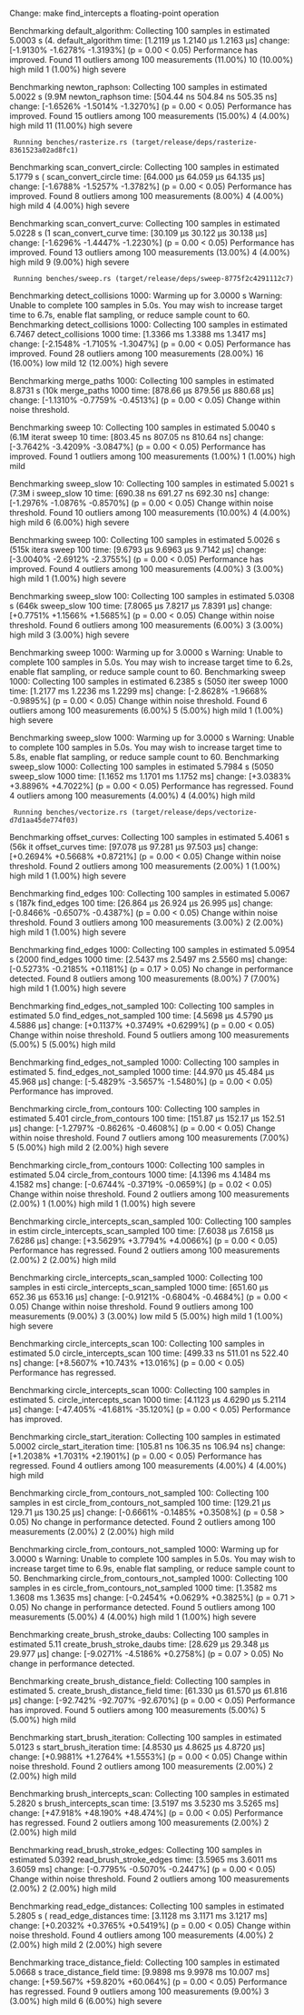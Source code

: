 Change: make find_intercepts a floating-point operation

 Benchmarking default_algorithm: Collecting 100 samples in estimated 5.0003 s (4.
default_algorithm       time:   [1.2119 µs 1.2140 µs 1.2163 µs]
                        change: [-1.9130% -1.6278% -1.3193%] (p = 0.00 < 0.05)
                        Performance has improved.
Found 11 outliers among 100 measurements (11.00%)
  10 (10.00%) high mild
  1 (1.00%) high severe

Benchmarking newton_raphson: Collecting 100 samples in estimated 5.0022 s (9.9M
newton_raphson          time:   [504.44 ns 504.84 ns 505.35 ns]
                        change: [-1.6526% -1.5014% -1.3270%] (p = 0.00 < 0.05)
                        Performance has improved.
Found 15 outliers among 100 measurements (15.00%)
  4 (4.00%) high mild
  11 (11.00%) high severe

     Running benches/rasterize.rs (target/release/deps/rasterize-8361523a02ad8fc1)
Benchmarking scan_convert_circle: Collecting 100 samples in estimated 5.1779 s (
scan_convert_circle     time:   [64.000 µs 64.059 µs 64.135 µs]
                        change: [-1.6788% -1.5257% -1.3782%] (p = 0.00 < 0.05)
                        Performance has improved.
Found 8 outliers among 100 measurements (8.00%)
  4 (4.00%) high mild
  4 (4.00%) high severe

Benchmarking scan_convert_curve: Collecting 100 samples in estimated 5.0228 s (1
scan_convert_curve      time:   [30.109 µs 30.122 µs 30.138 µs]
                        change: [-1.6296% -1.4447% -1.2230%] (p = 0.00 < 0.05)
                        Performance has improved.
Found 13 outliers among 100 measurements (13.00%)
  4 (4.00%) high mild
  9 (9.00%) high severe

     Running benches/sweep.rs (target/release/deps/sweep-8775f2c4291112c7)
Benchmarking detect_collisions 1000: Warming up for 3.0000 s
Warning: Unable to complete 100 samples in 5.0s. You may wish to increase target time to 6.7s, enable flat sampling, or reduce sample count to 60.
Benchmarking detect_collisions 1000: Collecting 100 samples in estimated 6.7467
detect_collisions 1000  time:   [1.3366 ms 1.3388 ms 1.3417 ms]
                        change: [-2.1548% -1.7105% -1.3047%] (p = 0.00 < 0.05)
                        Performance has improved.
Found 28 outliers among 100 measurements (28.00%)
  16 (16.00%) low mild
  12 (12.00%) high severe

Benchmarking merge_paths 1000: Collecting 100 samples in estimated 8.8731 s (10k
merge_paths 1000        time:   [878.66 µs 879.56 µs 880.68 µs]
                        change: [-1.1310% -0.7759% -0.4513%] (p = 0.00 < 0.05)
                        Change within noise threshold.

Benchmarking sweep 10: Collecting 100 samples in estimated 5.0040 s (6.1M iterat
sweep 10                time:   [803.45 ns 807.05 ns 810.64 ns]
                        change: [-3.7642% -3.4209% -3.0847%] (p = 0.00 < 0.05)
                        Performance has improved.
Found 1 outliers among 100 measurements (1.00%)
  1 (1.00%) high mild

Benchmarking sweep_slow 10: Collecting 100 samples in estimated 5.0021 s (7.3M i
sweep_slow 10           time:   [690.38 ns 691.27 ns 692.30 ns]
                        change: [-1.2976% -1.0876% -0.8570%] (p = 0.00 < 0.05)
                        Change within noise threshold.
Found 10 outliers among 100 measurements (10.00%)
  4 (4.00%) high mild
  6 (6.00%) high severe

Benchmarking sweep 100: Collecting 100 samples in estimated 5.0026 s (515k itera
sweep 100               time:   [9.6793 µs 9.6963 µs 9.7142 µs]
                        change: [-3.0040% -2.6912% -2.3755%] (p = 0.00 < 0.05)
                        Performance has improved.
Found 4 outliers among 100 measurements (4.00%)
  3 (3.00%) high mild
  1 (1.00%) high severe

Benchmarking sweep_slow 100: Collecting 100 samples in estimated 5.0308 s (646k
sweep_slow 100          time:   [7.8065 µs 7.8217 µs 7.8391 µs]
                        change: [+0.7751% +1.1566% +1.5685%] (p = 0.00 < 0.05)
                        Change within noise threshold.
Found 6 outliers among 100 measurements (6.00%)
  3 (3.00%) high mild
  3 (3.00%) high severe

Benchmarking sweep 1000: Warming up for 3.0000 s
Warning: Unable to complete 100 samples in 5.0s. You may wish to increase target time to 6.2s, enable flat sampling, or reduce sample count to 60.
Benchmarking sweep 1000: Collecting 100 samples in estimated 6.2385 s (5050 iter
sweep 1000              time:   [1.2177 ms 1.2236 ms 1.2299 ms]
                        change: [-2.8628% -1.9668% -0.9895%] (p = 0.00 < 0.05)
                        Change within noise threshold.
Found 6 outliers among 100 measurements (6.00%)
  5 (5.00%) high mild
  1 (1.00%) high severe

Benchmarking sweep_slow 1000: Warming up for 3.0000 s
Warning: Unable to complete 100 samples in 5.0s. You may wish to increase target time to 5.8s, enable flat sampling, or reduce sample count to 60.
Benchmarking sweep_slow 1000: Collecting 100 samples in estimated 5.7984 s (5050
sweep_slow 1000         time:   [1.1652 ms 1.1701 ms 1.1752 ms]
                        change: [+3.0383% +3.8896% +4.7022%] (p = 0.00 < 0.05)
                        Performance has regressed.
Found 4 outliers among 100 measurements (4.00%)
  4 (4.00%) high mild

     Running benches/vectorize.rs (target/release/deps/vectorize-d7d1aa45de774f03)
Benchmarking offset_curves: Collecting 100 samples in estimated 5.4061 s (56k it
offset_curves           time:   [97.078 µs 97.281 µs 97.503 µs]
                        change: [+0.2694% +0.5668% +0.8721%] (p = 0.00 < 0.05)
                        Change within noise threshold.
Found 2 outliers among 100 measurements (2.00%)
  1 (1.00%) high mild
  1 (1.00%) high severe

Benchmarking find_edges 100: Collecting 100 samples in estimated 5.0067 s (187k
find_edges 100          time:   [26.864 µs 26.924 µs 26.995 µs]
                        change: [-0.8466% -0.6507% -0.4387%] (p = 0.00 < 0.05)
                        Change within noise threshold.
Found 3 outliers among 100 measurements (3.00%)
  2 (2.00%) high mild
  1 (1.00%) high severe

Benchmarking find_edges 1000: Collecting 100 samples in estimated 5.0954 s (2000
find_edges 1000         time:   [2.5437 ms 2.5497 ms 2.5560 ms]
                        change: [-0.5273% -0.2185% +0.1181%] (p = 0.17 > 0.05)
                        No change in performance detected.
Found 8 outliers among 100 measurements (8.00%)
  7 (7.00%) high mild
  1 (1.00%) high severe

Benchmarking find_edges_not_sampled 100: Collecting 100 samples in estimated 5.0
find_edges_not_sampled 100
                        time:   [4.5698 µs 4.5790 µs 4.5886 µs]
                        change: [+0.1137% +0.3749% +0.6299%] (p = 0.00 < 0.05)
                        Change within noise threshold.
Found 5 outliers among 100 measurements (5.00%)
  5 (5.00%) high mild

Benchmarking find_edges_not_sampled 1000: Collecting 100 samples in estimated 5.
find_edges_not_sampled 1000
                        time:   [44.970 µs 45.484 µs 45.968 µs]
                        change: [-5.4829% -3.5657% -1.5480%] (p = 0.00 < 0.05)
                        Performance has improved.

Benchmarking circle_from_contours 100: Collecting 100 samples in estimated 5.401
circle_from_contours 100
                        time:   [151.87 µs 152.17 µs 152.51 µs]
                        change: [-1.2797% -0.8626% -0.4608%] (p = 0.00 < 0.05)
                        Change within noise threshold.
Found 7 outliers among 100 measurements (7.00%)
  5 (5.00%) high mild
  2 (2.00%) high severe

Benchmarking circle_from_contours 1000: Collecting 100 samples in estimated 5.04
circle_from_contours 1000
                        time:   [4.1396 ms 4.1484 ms 4.1582 ms]
                        change: [-0.6744% -0.3719% -0.0659%] (p = 0.02 < 0.05)
                        Change within noise threshold.
Found 2 outliers among 100 measurements (2.00%)
  1 (1.00%) high mild
  1 (1.00%) high severe

Benchmarking circle_intercepts_scan_sampled 100: Collecting 100 samples in estim
circle_intercepts_scan_sampled 100
                        time:   [7.6038 µs 7.6158 µs 7.6286 µs]
                        change: [+3.5629% +3.7794% +4.0066%] (p = 0.00 < 0.05)
                        Performance has regressed.
Found 2 outliers among 100 measurements (2.00%)
  2 (2.00%) high mild

Benchmarking circle_intercepts_scan_sampled 1000: Collecting 100 samples in esti
circle_intercepts_scan_sampled 1000
                        time:   [651.60 µs 652.36 µs 653.16 µs]
                        change: [-0.9121% -0.6804% -0.4684%] (p = 0.00 < 0.05)
                        Change within noise threshold.
Found 9 outliers among 100 measurements (9.00%)
  3 (3.00%) low mild
  5 (5.00%) high mild
  1 (1.00%) high severe

Benchmarking circle_intercepts_scan 100: Collecting 100 samples in estimated 5.0
circle_intercepts_scan 100
                        time:   [499.33 ns 511.01 ns 522.40 ns]
                        change: [+8.5607% +10.743% +13.016%] (p = 0.00 < 0.05)
                        Performance has regressed.

Benchmarking circle_intercepts_scan 1000: Collecting 100 samples in estimated 5.
circle_intercepts_scan 1000
                        time:   [4.1123 µs 4.6290 µs 5.2114 µs]
                        change: [-47.405% -41.681% -35.120%] (p = 0.00 < 0.05)
                        Performance has improved.

Benchmarking circle_start_iteration: Collecting 100 samples in estimated 5.0002
circle_start_iteration  time:   [105.81 ns 106.35 ns 106.94 ns]
                        change: [+1.2038% +1.7031% +2.1901%] (p = 0.00 < 0.05)
                        Performance has regressed.
Found 4 outliers among 100 measurements (4.00%)
  4 (4.00%) high mild

Benchmarking circle_from_contours_not_sampled 100: Collecting 100 samples in est
circle_from_contours_not_sampled 100
                        time:   [129.21 µs 129.71 µs 130.25 µs]
                        change: [-0.6661% -0.1485% +0.3508%] (p = 0.58 > 0.05)
                        No change in performance detected.
Found 2 outliers among 100 measurements (2.00%)
  2 (2.00%) high mild

Benchmarking circle_from_contours_not_sampled 1000: Warming up for 3.0000 s
Warning: Unable to complete 100 samples in 5.0s. You may wish to increase target time to 6.9s, enable flat sampling, or reduce sample count to 50.
Benchmarking circle_from_contours_not_sampled 1000: Collecting 100 samples in es
circle_from_contours_not_sampled 1000
                        time:   [1.3582 ms 1.3608 ms 1.3635 ms]
                        change: [-0.2454% +0.0629% +0.3825%] (p = 0.71 > 0.05)
                        No change in performance detected.
Found 5 outliers among 100 measurements (5.00%)
  4 (4.00%) high mild
  1 (1.00%) high severe

Benchmarking create_brush_stroke_daubs: Collecting 100 samples in estimated 5.11
create_brush_stroke_daubs
                        time:   [28.629 µs 29.348 µs 29.977 µs]
                        change: [-9.0271% -4.5186% +0.2758%] (p = 0.07 > 0.05)
                        No change in performance detected.

Benchmarking create_brush_distance_field: Collecting 100 samples in estimated 5.
create_brush_distance_field
                        time:   [61.330 µs 61.570 µs 61.816 µs]
                        change: [-92.742% -92.707% -92.670%] (p = 0.00 < 0.05)
                        Performance has improved.
Found 5 outliers among 100 measurements (5.00%)
  5 (5.00%) high mild

Benchmarking start_brush_iteration: Collecting 100 samples in estimated 5.0123 s
start_brush_iteration   time:   [4.8530 µs 4.8625 µs 4.8720 µs]
                        change: [+0.9881% +1.2764% +1.5553%] (p = 0.00 < 0.05)
                        Change within noise threshold.
Found 2 outliers among 100 measurements (2.00%)
  2 (2.00%) high mild

Benchmarking brush_intercepts_scan: Collecting 100 samples in estimated 5.2820 s
brush_intercepts_scan   time:   [3.5197 ms 3.5230 ms 3.5265 ms]
                        change: [+47.918% +48.190% +48.474%] (p = 0.00 < 0.05)
                        Performance has regressed.
Found 2 outliers among 100 measurements (2.00%)
  2 (2.00%) high mild

Benchmarking read_brush_stroke_edges: Collecting 100 samples in estimated 5.0392
read_brush_stroke_edges time:   [3.5965 ms 3.6011 ms 3.6059 ms]
                        change: [-0.7795% -0.5070% -0.2447%] (p = 0.00 < 0.05)
                        Change within noise threshold.
Found 2 outliers among 100 measurements (2.00%)
  2 (2.00%) high mild

Benchmarking read_edge_distances: Collecting 100 samples in estimated 5.2805 s (
read_edge_distances     time:   [3.1128 ms 3.1171 ms 3.1217 ms]
                        change: [+0.2032% +0.3765% +0.5419%] (p = 0.00 < 0.05)
                        Change within noise threshold.
Found 4 outliers among 100 measurements (4.00%)
  2 (2.00%) high mild
  2 (2.00%) high severe

Benchmarking trace_distance_field: Collecting 100 samples in estimated 5.0668 s
trace_distance_field    time:   [9.9898 ms 9.9978 ms 10.007 ms]
                        change: [+59.567% +59.820% +60.064%] (p = 0.00 < 0.05)
                        Performance has regressed.
Found 9 outliers among 100 measurements (9.00%)
  3 (3.00%) high mild
  6 (6.00%) high severe
